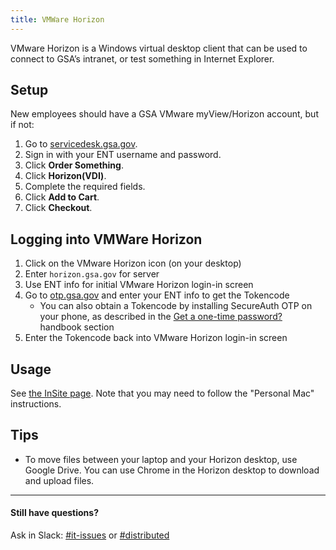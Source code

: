 ```yaml
---
title: VMWare Horizon
---
```


VMware Horizon is a Windows virtual desktop client that can be used to connect to GSA’s intranet, or test something in Internet Explorer.

## Setup

New employees should have a GSA VMware myView/Horizon account, but if not:

  1. Go to [servicedesk.gsa.gov](http://servicedesk.gsa.gov/).
  1. Sign in with your ENT username and password.
  1. Click **Order Something**.
  1. Click **Horizon(VDI)**.
  1. Complete the required fields.
  1. Click **Add to Cart**.
  1. Click **Checkout**.

## Logging into VMWare Horizon

  1. Click on the VMware Horizon icon (on your desktop)
  2. Enter `horizon.gsa.gov` for server
  3. Use ENT info for initial VMware Horizon login-in screen
  4. Go to [otp.gsa.gov](http://otp.gsa.gov) and enter your ENT info to get the Tokencode
     - You can also obtain a Tokencode by installing SecureAuth OTP on your
       phone, as described in the [Get a one-time password?]({{site.baseurl}}/distributed/#get-a-one-time-password)
       handbook section
  5. Enter the Tokencode back into VMware Horizon login-in screen


## Usage

See [the InSite page](https://insite.gsa.gov/portal/category/536270). Note that you may need to follow the "Personal Mac" instructions.

## Tips

  - To move files between your laptop and your Horizon desktop, use Google Drive.  You can use Chrome in the Horizon desktop to download and upload files.

---

#### Still have questions?

Ask in Slack: [#it-issues](https://gsa-tts.slack.com/messages/it-issues/) or [#distributed](https://gsa-tts.slack.com/messages/distributed/)
